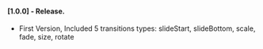 #### [1.0.0] - Release.
* First Version, Included 5 transitions types: slideStart, slideBottom, scale, fade, size, rotate